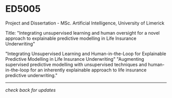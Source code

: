 # ED5005
Project and Dissertation - MSc. Artificial Intelligence, University of Limerick

Title: "Integrating unsupervised learning and human oversight for a novel approach to explainable predictive modelling in Life Insurance Underwriting"

"Integrating Unsupervised Learning and Human-in-the-Loop for Explainable Predictive Modelling in Life Insurance Underwriting"
"Augmenting supervised predictive modelling with unsupervised techniques and human-in-the-loop for an inherently explainable approach to life insurance predictive underwriting."

---





_check back for updates_
